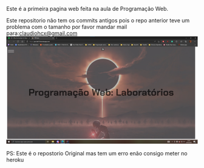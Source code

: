 Este é a primeira pagina web feita na aula de Programação Web.

Este repositorio não tem os commits antigos pois o repo anterior teve um problema com o tamanho por favor mandar mail para:claudiohcx@gmail.com
![](ReadmePic.png?raw=true "Pagina")


PS: Este é o repostorio Original mas tem um erro enão consigo meter no heroku
